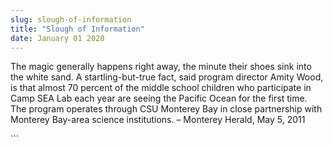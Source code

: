 ```yaml
---
slug: slough-of-information
title: "Slough of Information"
date: January 01 2020
---
```


 
<p>
  The magic generally happens right away, the minute their shoes sink into the
  white sand. A startling-but-true fact, said program director Amity Wood, is
  that almost 70 percent of the middle school children who participate in Camp
  SEA Lab each year are seeing the Pacific Ocean for the first time. The program
  operates through CSU Monterey Bay in close partnership with Monterey Bay-area
  science institutions. – Monterey Herald, May 5, 2011
</p>
```
